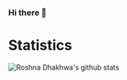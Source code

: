 ### Hi there 👋
# Statistics #

![Roshna Dhakhwa's github stats](https://github-readme-stats.vercel.app/api?username=RoshnaDhakhwa04&hide=["issues"]&show_icons=true)
<!--
**RoshnaDhakhwa/RoshnaDhakhwa** is a ✨ _special_ ✨ repository because its `README.md` (this file) appears on your GitHub profile.

Here are some ideas to get you started:

- 🔭 I’m currently working on ...
- 🌱 I’m currently learning ...
- 👯 I’m looking to collaborate on ...
- 🤔 I’m looking for help with ...
- 💬 Ask me about ...
- 📫 How to reach me: ...
- 😄 Pronouns: ...
- ⚡ Fun fact: ...
-->
